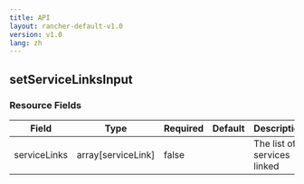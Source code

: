 ```yaml
---
title: API
layout: rancher-default-v1.0
version: v1.0
lang: zh
---
```


## setServiceLinksInput





### Resource Fields

Field | Type | Required | Default | Description
---|---|---|---|---
serviceLinks | array[serviceLink] | false |  | The list of services linked

